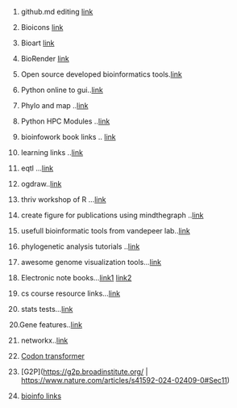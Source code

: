 1. github.md editing [link](https://docs.github.com/en/get-started/writing-on-github/getting-started-with-writing-and-formatting-on-github/basic-writing-and-formatting-syntax#links)
2. Bioicons  [link](https://bioicons.com/)
3. Bioart [link](https://bioart.niaid.nih.gov/)
4. BioRender [link](https://biorender.com/)
5. Open source developed bioinformatics tools.[link](https://awesomeopensource.com/projects/bioinformatics)
6. Python online to gui..[link](https://github.com/chriskiehl/Gooey)
7. Phylo and map ..[link](http://blog.phytools.org/2022/04/combining-contmap-and-phylotomap-plots.html?m=1)
8. Python HPC Modules ..[link](https://github.com/CGATOxford/python-hpc)
9. bioinfowork book links .. [link](https://github.com/MonashBioinformaticsPlatform/learning-resource-links)
10. learning links ..[link](https://github.com/MonashBioinformaticsPlatform/learning-resource-links)
11. eqtl ...[link](https://www.ebi.ac.uk/eqtl/Methods/)
12. ogdraw..[link](https://chlorobox.mpimp-golm.mpg.de/OGDraw.html)
13. thriv workshop of R ...[link](https://thriv.github.io/biodatasci2018/)
14. create figure for publications using mindthegraph ..[link](https://mindthegraph.com/)
15. usefull bioinformatic tools from vandepeer lab..[link](https://www.vandepeerlab.org/?q=software)
16. phylogenetic analysis tutorials ..[link](https://github.com/mmatschiner/tutorials)
17. awesome genome visualization tools...[link](https://github.com/cmdcolin/awesome-genome-visualization)
18. Electronic note books...[link1](https://labfolder.com/electronic-lab-notebook-eln-research-guide/) [link2](https://www.nature.com/articles/d41586-018-05895-3)
19. cs course resource links...[link](https://github.com/Developer-Y/cs-video-courses)

20. stats tests...[link](https://lindeloev.github.io/tests-as-linear/#42_paired_samples_t-test_and_wilcoxon_matched_pairs)

20.Gene features..[link](https://github.com/Edinburgh-Genome-Foundry/DnaFeaturesViewer)

21. networkx..[link](https://github.com/CambridgeUniversityPress/FirstCourseNetworkScience)

22. [Codon transformer](https://adibvafa.github.io/CodonTransformer/GoogleColab)

23. [G2P](https://g2p.broadinstitute.org/ | https://www.nature.com/articles/s41592-024-02409-0#Sec11)

24. [bioinfo links](https://actinobase.org/index.php?title=Bioinformatics)

